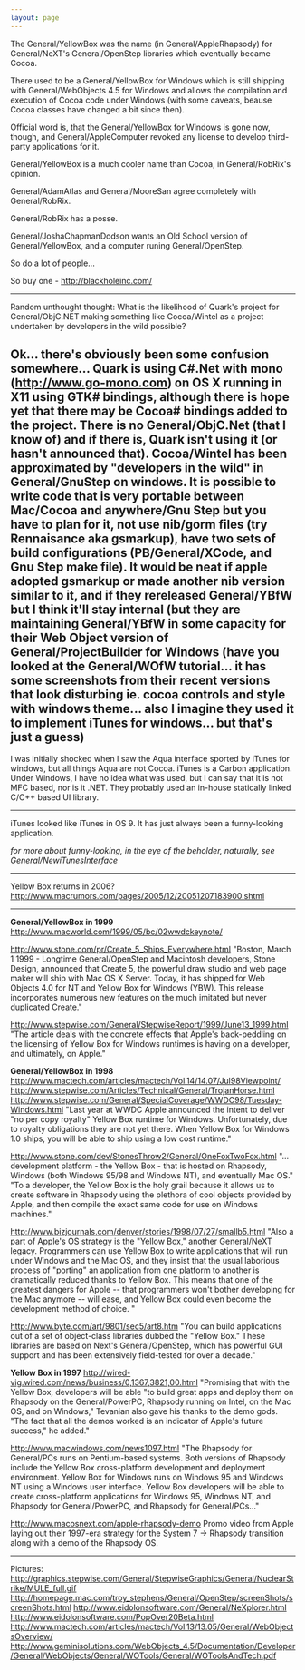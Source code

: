 ```yaml
---
layout: page
---
```




The General/YellowBox was the name (in General/AppleRhapsody) for General/NeXT's General/OpenStep libraries which eventually became Cocoa.

There used to be a General/YellowBox for Windows which is still shipping with General/WebObjects 4.5 for Windows and allows the compilation and execution of Cocoa code under Windows (with some caveats, beause Cocoa classes have changed a bit since then).

Official word is, that the General/YellowBox for Windows is gone now, though, and General/AppleComputer revoked any license to develop third-party applications for it.

General/YellowBox is a much cooler name than Cocoa, in General/RobRix's opinion.

General/AdamAtlas and General/MooreSan agree completely with General/RobRix.

General/RobRix has a posse.

General/JoshaChapmanDodson wants an Old School version of General/YellowBox, and a computer runing General/OpenStep.

So do a lot of people...

So buy one - http://blackholeinc.com/

----

Random unthought thought: What is the likelihood of Quark's project for General/ObjC.NET making something like Cocoa/Wintel as a project undertaken by developers in the wild possible?  

Ok... there's obviously been some confusion somewhere... Quark is using C#.Net with mono (http://www.go-mono.com) on OS X running in X11 using GTK# bindings, although there is hope yet that there may be Cocoa# bindings added to the project.  There is no General/ObjC.Net (that I know of) and if there is, Quark isn't using it (or hasn't announced that).  Cocoa/Wintel has been approximated by "developers in the wild"  in General/GnuStep on windows.   It is possible to write code that is very portable between Mac/Cocoa and anywhere/Gnu Step but you have to plan for it, not use nib/gorm files (try Rennaisance aka gsmarkup), have two sets of build configurations (PB/General/XCode, and Gnu Step make file).  It would be neat if apple adopted gsmarkup or made another nib version similar to it, and if they rereleased General/YBfW but I think it'll stay internal (but they are maintaining General/YBfW in some capacity for their Web Object version of General/ProjectBuilder for Windows (have you looked at the General/WOfW tutorial... it has some screenshots from their recent versions that look disturbing ie. cocoa controls and style with windows theme... also I imagine they used it to implement iTunes for windows... but that's just a guess)
----
I was initially shocked when I saw the Aqua interface sported by iTunes for windows, but all things Aqua are not Cocoa. iTunes is a Carbon application. Under Windows, I have no idea what was used, but I can say that it is not MFC based, nor is it .NET. They probably used an in-house statically linked C/C++ based UI library.

----

iTunes looked like iTunes in OS 9. It has just always been a funny-looking application.

*for more about funny-looking, in the eye of the beholder, naturally, see General/NewiTunesInterface*

----

Yellow Box returns in 2006? http://www.macrumors.com/pages/2005/12/20051207183900.shtml

----
**General/YellowBox in 1999** 
http://www.macworld.com/1999/05/bc/02wwdckeynote/

http://www.stone.com/pr/Create_5_Ships_Everywhere.html
"Boston, March 1 1999 - Longtime General/OpenStep and Macintosh developers, Stone Design, announced that Create 5, the powerful draw studio and web page maker will ship with Mac OS X Server. Today, it has shipped for Web Objects 4.0 for NT and Yellow Box for Windows (YBW). This release incorporates numerous new features on the much imitated but never duplicated Create."

http://www.stepwise.com/General/StepwiseReport/1999/June13_1999.html
"The article deals with the concrete effects that Apple's back-peddling on the licensing of Yellow Box for Windows runtimes is having on a developer, and ultimately, on Apple."

**General/YellowBox in 1998** 
http://www.mactech.com/articles/mactech/Vol.14/14.07/Jul98Viewpoint/
http://www.stepwise.com/Articles/Technical/General/TrojanHorse.html
http://www.stepwise.com/General/SpecialCoverage/WWDC98/Tuesday-Windows.html
"Last year at WWDC Apple announced the intent to deliver "no per copy royalty" Yellow Box runtime for Windows. Unfortunately, due to royalty obligations they are not yet there. When Yellow Box for Windows 1.0 ships, you will be able to ship using a low cost runtime."

http://www.stone.com/dev/StonesThrow2/General/OneFoxTwoFox.html
"... development platform - the Yellow Box - that is hosted on Rhapsody, Windows (both Windows 95/98 and Windows NT), and eventually Mac OS."
"To a developer, the Yellow Box is the holy grail because it allows us to create software in Rhapsody using the plethora of cool objects provided by Apple, and then compile the exact same code for use on Windows machines."

http://www.bizjournals.com/denver/stories/1998/07/27/smallb5.html
"Also a part of Apple's OS strategy is the "Yellow Box," another General/NeXT legacy. Programmers can use Yellow Box to write applications that will run under Windows and the Mac OS, and they insist that the usual laborious process of "porting" an application from one platform to another is dramatically reduced thanks to Yellow Box. This means that one of the greatest dangers for Apple -- that programmers won't bother developing for the Mac anymore -- will ease, and Yellow Box could even become the development method of choice. "

http://www.byte.com/art/9801/sec5/art8.htm
"You can build applications out of a set of object-class libraries dubbed the "Yellow Box." These libraries are based on Next's General/OpenStep, which has powerful GUI support and has been extensively field-tested for over a decade."

**Yellow Box in 1997** 
http://wired-vig.wired.com/news/business/0,1367,3821,00.html
"Promising that with the Yellow Box, developers will be able "to build great apps and deploy them on Rhapsody on the General/PowerPC, Rhapsody running on Intel, on the Mac OS, and on Windows," Tevanian also gave his thanks to the demo gods. "The fact that all the demos worked is an indicator of Apple's future success," he added."

http://www.macwindows.com/news1097.html
"The Rhapsody for General/PCs runs on Pentium-based systems. Both versions of Rhapsody include the Yellow Box cross-platform development and deployment environment. Yellow Box for Windows runs on Windows 95 and Windows NT using a Windows user interface. Yellow Box developers will be able to create cross-platform applications for Windows 95, Windows NT, and Rhapsody for General/PowerPC, and Rhapsody for General/PCs..."

http://www.macosnext.com/apple-rhapsody-demo
Promo video from Apple laying out their 1997-era strategy for the System 7 -> Rhapsody transition along with a demo of the Rhapsody OS.

----
Pictures:
http://graphics.stepwise.com/General/StepwiseGraphics/General/NuclearStrike/MULE_full.gif
http://homepage.mac.com/troy_stephens/General/OpenStep/screenShots/screenShots.html
http://www.eidolonsoftware.com/General/NeXplorer.html
http://www.eidolonsoftware.com/PopOver20Beta.html
http://www.mactech.com/articles/mactech/Vol.13/13.05/General/WebObjectsOverview/
http://www.geminisolutions.com/WebObjects_4.5/Documentation/Developer/General/WebObjects/General/WOTools/General/WOToolsAndTech.pdf